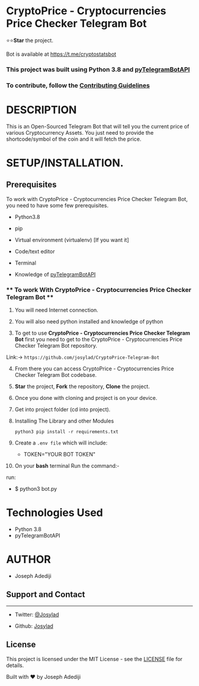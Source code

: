 # CryptoPrice - Cryptocurrencies Price Checker Telegram Bot 
⭐️⭐️**Star** the project.

Bot is available at https://t.me/cryptostatsbot

### **This project was built using Python 3.8 and [pyTelegramBotAPI](https://pypi.org/project/pyTelegramBotAPI/)** 

### To contribute, follow the [Contributing Guidelines](/CONTRIBUTING.md)


# DESCRIPTION

This is an Open-Sourced Telegram Bot that will tell you the current price of various Cryptocurrency Assets. You just need to provide the shortcode/symbol of the coin and it will fetch the price. 


# **SETUP/INSTALLATION.**
## Prerequisites

To work with CryptoPrice - Cryptocurrencies Price Checker Telegram Bot, you need to have some few prerequisites.

- Python3.8

- pip

- Virtual environment (virtualenv) [If you want it]

- Code/text editor

- Terminal

- Knowledge of [pyTelegramBotAPI](https://pypi.org/project/pyTelegramBotAPI/)



### ** To work With CryptoPrice - Cryptocurrencies Price Checker Telegram Bot **

1. You will need Internet connection.

2. You will also need python installed and knowledge of python

3. To get to use **CryptoPrice - Cryptocurrencies Price Checker Telegram Bot** first you need to get to the CryptoPrice - Cryptocurrencies Price Checker Telegram Bot repository. 

Link:-> ```https://github.com/josylad/CryptoPrice-Telegram-Bot```

4. From there you can access CryptoPrice - Cryptocurrencies Price Checker Telegram Bot codebase.

5. **Star** the project, **Fork** the repository, **Clone** the project.

6. Once you done with cloning and project is on your device.

7. Get into project folder (cd into project).

8. Installing The Library and other Modules

    `python3 pip install -r requirements.txt`

9. Create a ```.env file``` which will include:
    * TOKEN="YOUR BOT TOKEN"

10. On your **bash** terminal Run the command:- 

run: 
* $ python3 bot.py 

# Technologies Used

* Python 3.8
* pyTelegramBotAPI



# AUTHOR

* Joseph Adediji 

## Support and Contact
---

- Twitter: [@Josylad](https://twitter.com/josylad/)

- Github: [Josylad](https://github.com/josylad/)

## License
This project is licensed under the MIT License - see the [LICENSE](LICENSE) file for details.

Built with ❤️ by Joseph Adediji
